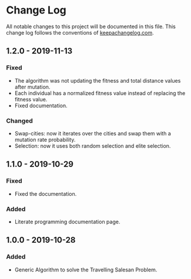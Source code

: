 # Change Log
All notable changes to this project will be documented in this file. This change log follows the conventions of [keepachangelog.com](http://keepachangelog.com/).

## 1.2.0 - 2019-11-13
### Fixed
- The algorithm was not updating the fitness and total distance values after mutation.
- Each individual has a normalized fitness value instead of replacing the fitness value.
- Fixed documentation.

### Changed
- Swap-cities: now it iterates over the cities and swap them with a mutation rate probability.
- Selection: now it uses both random selection and elite selection.

## 1.1.0 - 2019-10-29
### Fixed
- Fixed the documentation.

### Added
- Literate programming documentation page.

## 1.0.0 - 2019-10-28
### Added
- Generic Algorithm to solve the Travelling Salesan Problem.

[Unreleased]: https://github.com/your-name/travelling-salesman-problem/compare/0.1.1...HEAD
[0.1.1]: https://github.com/your-name/travelling-salesman-problem/compare/0.1.0...0.1.1
